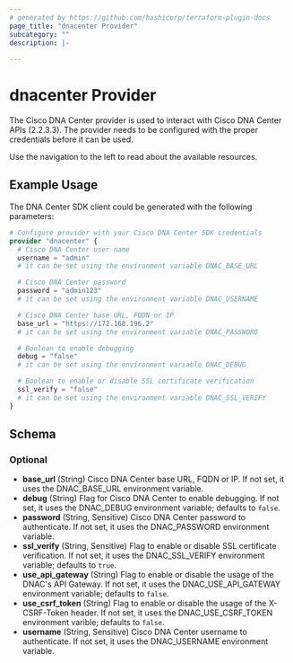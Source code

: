 ```yaml
---
# generated by https://github.com/hashicorp/terraform-plugin-docs
page_title: "dnacenter Provider"
subcategory: ""
description: |-
  
---
```


# dnacenter Provider

The Cisco DNA Center provider is used to interact with Cisco DNA Center APIs (2.2.3.3). The provider needs to be configured with the proper credentials before it can be used.

Use the navigation to the left to read about the available resources.


## Example Usage

The DNA Center SDK client could be generated with the following parameters:

```terraform
# Configure provider with your Cisco DNA Center SDK credentials
provider "dnacenter" {
  # Cisco DNA Center user name
  username = "admin"
  # it can be set using the environment variable DNAC_BASE_URL

  # Cisco DNA Center password
  password = "admin123"
  # it can be set using the environment variable DNAC_USERNAME

  # Cisco DNA Center base URL, FQDN or IP
  base_url = "https://172.168.196.2"
  # it can be set using the environment variable DNAC_PASSWORD

  # Boolean to enable debugging
  debug = "false"
  # it can be set using the environment variable DNAC_DEBUG

  # Boolean to enable or disable SSL certificate verification
  ssl_verify = "false"
  # it can be set using the environment variable DNAC_SSL_VERIFY
}
```

<!-- schema generated by tfplugindocs -->
## Schema

### Optional

- **base_url** (String) Cisco DNA Center base URL, FQDN or IP. If not set, it uses the DNAC_BASE_URL environment variable.
- **debug** (String) Flag for Cisco DNA Center to enable debugging. If not set, it uses the DNAC_DEBUG environment variable; defaults to `false`.
- **password** (String, Sensitive) Cisco DNA Center password to authenticate. If not set, it uses the DNAC_PASSWORD environment variable.
- **ssl_verify** (String, Sensitive) Flag to enable or disable SSL certificate verification. If not set, it uses the DNAC_SSL_VERIFY environment variable; defaults to `true`.
- **use_api_gateway** (String) Flag to enable or disable the usage of the DNAC's API Gateway. If not set, it uses the DNAC_USE_API_GATEWAY environment variable; defaults to `false`.
- **use_csrf_token** (String) Flag to enable or disable the usage of the X-CSRF-Token header. If not set, it uses the DNAC_USE_CSRF_TOKEN environment varible; defaults to `false`.
- **username** (String, Sensitive) Cisco DNA Center username to authenticate. If not set, it uses the DNAC_USERNAME environment variable.
